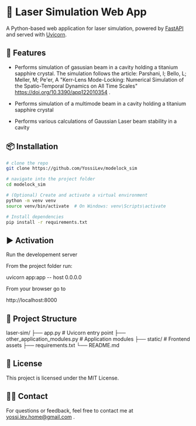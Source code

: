 # 🔦 Laser Simulation Web App

A Python-based web application for laser simulation, powered by [FastAPI](https://fastapi.tiangolo.com/) and served with [Uvicorn](https://www.uvicorn.org/).

## 🚀 Features

- Performs simulation of gasusian beam in a cavity holding a titanium sapphire crystal. The simulation
follows the article: Parshani, I; Bello, L; Meller, M; Pe'er, A "Kerr-Lens Mode-Locking: Numerical Simulation 
of the Spatio-Temporal Dynamics on All Time Scales" https://doi.org/10.3390/app122010354 .

- Performs simulation of a multimode beam in a cavity holding a titanium sapphire crystal

- Performs various calculations of Gaussian Laser beam stability in a cavity

## 📦 Installation

```bash
# clone the repo
git clone https://github.com/YossiLev/modelock_sim

# navigate into the project folder
cd modelock_sim

# (Optional) Create and activate a virtual environment
python -m venv venv
source venv/bin/activate  # On Windows: venv\Scripts\activate

# Install dependencies
pip install -r requirements.txt
```

## ▶️ Activation
Run the developement server

From the project folder run:

uvicorn app:app -- host 0.0.0.0

From your browser go to

http://localhost:8000

## 📁 Project Structure
laser-sim/
├── app.py                             # Uvicorn entry point
├── other_application_modules.py       # Application modules
├── static/                            # Frontend assets
├── requirements.txt
└── README.md

## 📄 License
This project is licensed under the MIT License.

## 🙋‍♂️ Contact
For questions or feedback, feel free to contact me at yossi.lev.home@gmail.com .